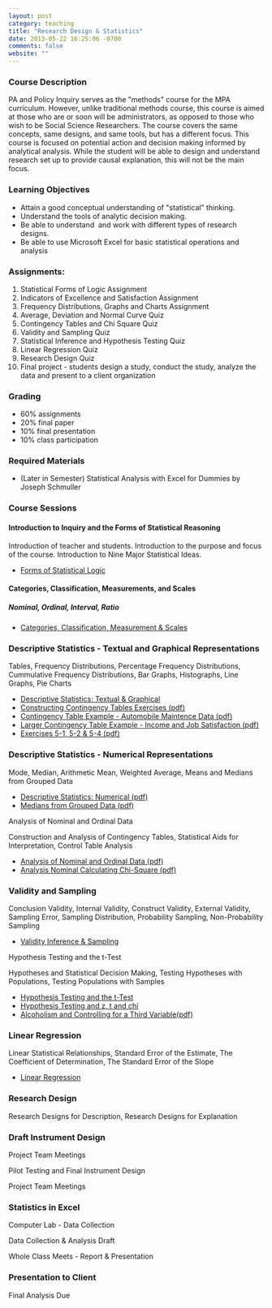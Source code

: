 ```yaml
---
layout: post
category: teaching
title: "Research Design & Statistics"
date: 2013-05-22 16:25:06 -0700
comments: false
website: ""
---
```


### Course Description
<p>
    PA and Policy Inquiry serves as the &quot;methods&quot; course for the MPA curriculum.
    However, unlike traditional methods course, this course is aimed at those who
    are or soon will be administrators, as opposed to those who wish to be Social
    Science Researchers. The course covers the same concepts, same designs, and same
    tools, but has a different focus. This course is focused on potential action and
    decision making informed by analytical analysis. While the student will be able
    to design and understand research set up to provide causal explanation, this
    will not be the main focus.
</p>

### Learning Objectives

<ul>
    <li>Attain a good conceptual understanding of &quot;statistical&quot; thinking.</li>
    <li>Understand the tools of analytic decision making.</li>
    <li>Be able to understand&nbsp; and work with different types of research designs.</li>
    <li>Be able to use Microsoft Excel for basic statistical operations and analysis</li>
</ul>

### Assignments:
<ol>
    <li>Statistical Forms of Logic Assignment</li>
    <li>Indicators of Excellence and Satisfaction Assignment</li>
    <li>Frequency Distributions, Graphs and Charts Assignment</li>
    <li>Average, Deviation and Normal Curve Quiz</li>
    <li>Contingency Tables and Chi Square Quiz</li>
    <li>Validity and Sampling Quiz</li>
    <li>Statistical Inference and Hypothesis Testing Quiz</li>
    <li>Linear Regression Quiz</li>
    <li>Research Design Quiz</li>
    <li>Final project - students design a study, conduct the study, analyze the data and present to a
client organization</li>
</ol>

### Grading
<ul>
    <li>60% assignments</li>
    <li>20% final paper</li>
    <li>10% final presentation</li>
    <li>10% class participation</li>
</ul>      

### Required Materials
* (Later in Semester) Statistical Analysis with Excel for Dummies by Joseph
    Schmuller

### Course Sessions

#### Introduction to Inquiry and the Forms of Statistical Reasoning

  <p>
      Introduction of teacher and students. Introduction to the purpose&nbsp;and focus of
      the course. Introduction to Nine Major Statistical Ideas.</p>
  <ul>
      <li><a href="/downloads/Policy Inquiry - Lecture 1 - Forms of Statistical Logic.pptx">Forms
          of Statistical Logic</a></li>
  </ul>

#### Categories, Classification, Measurements, and Scales

##### Nominal, Ordinal, Interval, Ratio

  <ul>
      <li><a href="/downloads/Policy Inquiry - Lecture 2 - Categorization, Indexes & Scales.pptx">
          Categories, Classification, Measurement &amp; Scales</a></li>
  </ul>

### Descriptive Statistics - Textual and Graphical Representations

  <p>
      Tables, Frequency Distributions, Percentage Frequency Distributions, Cummulative
      Frequency Distributions, Bar Graphs, Histographs, Line Graphs, Pie Charts</p>
  <ul>
      <li><a href="/downloads/Policy Inquiry - Lecture 3 - Descriptive Statistics - Textual and Graphical.pptx">
          Descriptive Statistics: Textual &amp; Graphical</a></li>
      <li><a href="/downloads/Descriptive%20Textual%20Graphical/Constructing%20Contingency%20Tables%20Exercises.pdf">
          Constructing Contingency Tables Exercises (pdf)</a></li>
      <li><a href="/downloads/Descriptive%20Textual%20Graphical/Contingency%20Table%20Example%20-%20Automobile%20Maintence%20Data.pdf">
          Contingency Table Example - Automobile Maintence Data (pdf)</a></li>
      <li><a href="/downloads/Descriptive%20Textual%20Graphical/Larger%20Contingency%20Table%20Example%20-%20Income%20and%20Job%20Satisfaction.pdf">
          Larger Contingency Table Example - Income and Job
          Satisfaction (pdf)</a></li>
      <li><a href="/downloads/Descriptive%20Textual%20Graphical/Exercises%205-1,%205-2%20&%205-4.pdf">
          Exercises 5-1, 5-2 & 5-4 (pdf)</a></li>
  </ul>

### Descriptive Statistics - Numerical Representations

  <p>
      Mode, Median, Arithmetic Mean, Weighted Average, Means and Medians from Grouped
      Data</p>
  <ul>
      <li><a href="/downloads/Policy Inquiry - Lecture 4 - Descriptive Statistics - Numerical.pptx">
          Descriptive Statistics: Numerical (pdf)</a></li>
      <li><a href="/downloads/Descriptive%20Numerical/Medians%20from%20Grouped%20Data.pdf">
          Medians from Grouped Data (pdf)</a></li>
  </ul>

  <div>
      <span class="title2">Analysis of Nominal and Ordinal Data</span>
  </div>
  <p>
      Construction and Analysis of Contingency Tables, Statistical Aids for
      Interpretation, Control Table Analysis</p>
  <ul>
      <li><a href="/downloads/Analysis%20Nominal%20Ordinal/Analysis%20of%20Nominal%20and%20Ordinal%20Data.pdf">
          Analysis of Nominal and Ordinal Data (pdf)</a></li>
      <li><a href="/downloads/Analysis%20Nominal%20Ordinal/Calculating%20Chi-Square.pdf">Analysis Nominal
          Calculating Chi-Square (pdf)</a></li>
  </ul>

### Validity and Sampling

  <p>
      Conclusion Validity, Internal Validity, Construct Validity, External Validity,
      Sampling Error, Sampling Distribution, Probability Sampling, Non-Probability
      Sampling</p>
  <ul>
      <li><a href="/downloads/Policy Inquiry - Lecture 6 - Validity, Inference and Sampling - Instructor.pptx">Validity Inference &amp; Sampling</a></li>

  </ul>

  <div>
      <span class="title2">Hypothesis Testing and the t-Test</span>
  </div>
  <p>
      Hypotheses and Statistical Decision Making, Testing Hypotheses with Populations,
      Testing Populations with Samples</p>
  <ul>
      <li><a href="/downloads/Policy Inquiry - Lecture 7 - Hypothesis Testing and the t-Test.pptx">Hypothesis Testing and the t-Test</a></li>
      <li><a href="downloads/Policy Inquiry - Lecture 7 - Hypothesis Testing and z, t and chi.pptx">Hypothesis Testing and z, t and chi</a></li>
      <li><a href="/downloads/Validity%20Inference/Alcoholism%20Third%20Variable.pdf">Alcoholism and Controlling for a Third Variable(pdf)</a></li>
  </ul>

### Linear Regression

  <p>
      Linear Statistical Relationships, Standard Error of the Estimate, The
      Coefficient of Determination, The Standard Error of the Slope</p>

  <ul>
      <li><a href="/downloads/Policy Inquiry - Lecture 8 - Linear Regression.pptx">Linear Regression</a></li>
  </ul>

### Research Design

  <p>
      Research Designs for Description, Research Designs for Explanation</p>           

### Draft Instrument Design

  <p>Project Team Meetings</p>

  <div class="title2">
      Pilot Testing and Final Instrument Design
  </div>
  <p>Project Team Meetings</p>

### Statistics in Excel

  <p>Computer Lab - Data Collection</p>

  <div class="title2">
      Data Collection &amp; Analysis Draft            
  </div>
  <p>Whole Class Meets - Report &amp; Presentation</p>

### Presentation to Client

<p>Final Analysis Due</p>
